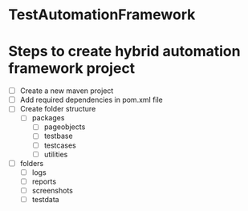 # TestAutomationFramework

# Steps to create hybrid automation framework project
- [ ] Create a new maven project
- [ ] Add required dependencies in pom.xml file
- [ ] Create folder structure
  - [ ] packages
    - [ ] pageobjects
    - [ ] testbase
    - [ ] testcases
    - [ ] utilities
- [ ] folders
  - [ ] logs
  - [ ] reports
  - [ ] screenshots
  - [ ] testdata

